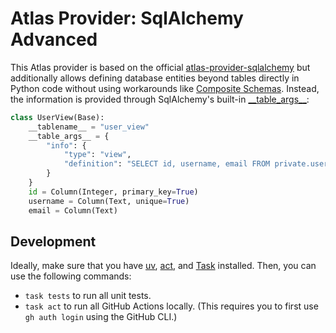 # Atlas Provider: SqlAlchemy Advanced

This Atlas provider is based on the official [atlas-provider-sqlalchemy](https://github.com/ariga/atlas-provider-sqlalchemy/) but additionally allows defining database entities beyond tables directly in Python code without using workarounds like [Composite Schemas](https://atlasgo.io/atlas-schema/projects#data-source-composite_schema).
Instead, the information is provided through SqlAlchemy's built-in [\_\_table_args\_\_](https://docs.sqlalchemy.org/en/20/orm/mapping_api.html#sqlalchemy.orm.DeclarativeBase.__table_args__):

```python
class UserView(Base):
    __tablename__ = "user_view"
    __table_args__ = {
        "info": {
            "type": "view",
            "definition": "SELECT id, username, email FROM private.users",
        }
    }
    id = Column(Integer, primary_key=True)
    username = Column(Text, unique=True)
    email = Column(Text)
```

## Development

Ideally, make sure that you have [uv](https://docs.astral.sh/uv/), [act](https://nektosact.com/), and [Task](https://taskfile.dev/) installed.
Then, you can use the following commands:
- `task tests` to run all unit tests.
- `task act` to run all GitHub Actions locally. (This requires you to first use `gh auth login` using the GitHub CLI.)
